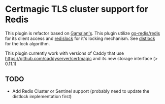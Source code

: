 # Certmagic TLS cluster support for Redis

This plugin is refactor based on [Gamalan's](https://github.com/gamalan/caddy-tlsredi).
This plugin utilize [go-redis/redis](https://github.com/go-redis/redis) for its client access and [redislock](https://github.com/bsm/redislock)
for it's locking mechanism. See [distlock](https://redis.io/topics/distlock) for the lock algorithm.

This plugin currently work with versions of Caddy that use https://github.com/caddyserver/certmagic
and its new storage interface (> 0.11.1)

## TODO

- Add Redis Cluster or Sentinel support (probably need to update the distlock implementation first)






